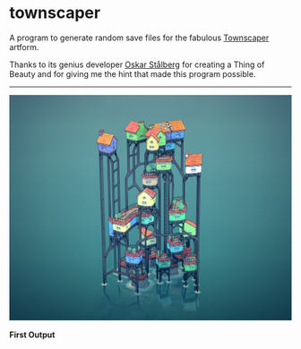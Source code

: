 # townscaper

A program to generate random save files for the fabulous [Townscaper](https://store.steampowered.com/app/1291340/Townscaper/) artform.

Thanks to its genius developer [Oskar Stålberg](https://twitter.com/OskSta) for creating a Thing of Beauty and for giving me the hint that made this program possible.

---

![First Output](Random%2001.png)

**First Output**

